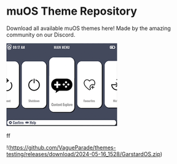 # muOS Theme Repository

Download all available muOS themes here! Made by the amazing community on our Discord.

![GarstardOS](/preview/GarstardOS.png)


ff



!(https://github.com/VagueParade/themes-testing/releases/download/2024-05-16_1528/GarstardOS.zip)
